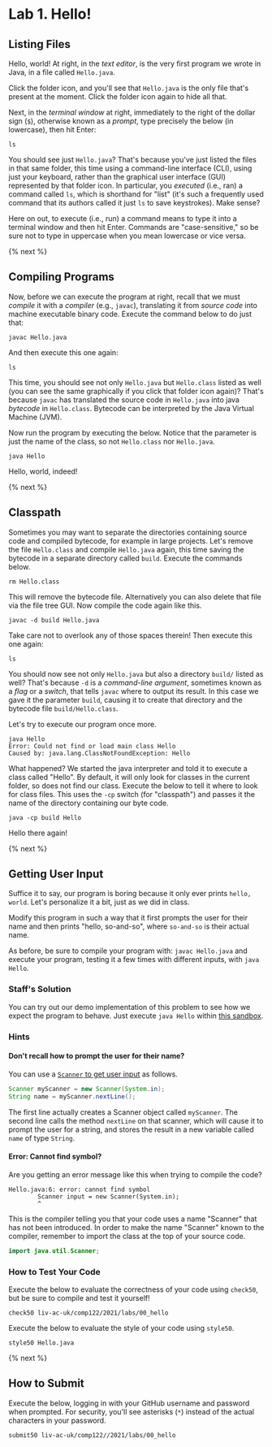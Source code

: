 # Lab 1. Hello!

## Listing Files

Hello, world! At right, in the *text editor*, is the very first program we wrote in Java, in a file called `Hello.java`.

Click the folder icon, and you'll see that `Hello.java` is the only file that's present at the moment. Click the folder icon again to hide all that.

Next, in the *terminal window* at right, immediately to the right of the dollar sign (`$`), otherwise known as a *prompt*, type precisely the below (in lowercase), then hit Enter:

```
ls
```

You should see just `Hello.java`? That's because you've just listed the files in that same folder, this time using a command-line interface (CLI), using just your keyboard, rather than the graphical user interface (GUI) represented by that folder icon. In particular, you *executed* (i.e., ran) a command called `ls`, which is shorthand for "list" (it's such a frequently used command that its authors called it just `ls` to save keystrokes). Make sense?

Here on out, to execute (i.e., run) a command means to type it into a terminal window and then hit Enter. Commands are "case-sensitive," so be sure not to type in uppercase when you mean lowercase or vice versa.

{% next %}

## Compiling Programs

Now, before we can execute the program at right, recall that we must *compile* it with a *compiler* (e.g., `javac`), translating it from *source code* into machine executable binary code.
Execute the command below to do just that:

```
javac Hello.java
```

And then execute this one again:

```
ls
```

This time, you should see not only `Hello.java` but `Hello.class` listed as well (you can see the same graphically if you click that folder icon again)? That's because `javac` has translated the source code in `Hello.java` into java *bytecode* in `Hello.class`.
Bytecode can be interpreted by the Java Virtual Machine (JVM).

Now run the program by executing the below. Notice that the parameter is just the name of the class, so not `Hello.class` nor `Hello.java`.

```
java Hello
```

Hello, world, indeed!

{% next %}


## Classpath

Sometimes you may want to separate the directories containing source code and compiled bytecode, for example in large projects.
Let's remove the file `Hello.class` and compile `Hello.java` again, this time saving the bytecode in a separate directory called `build`.
Execute the commands below.

```
rm Hello.class
```

This will remove the bytecode file. Alternatively you can also delete that file via the file tree GUI.
Now compile the code again like this.


```
javac -d build Hello.java
```

Take care not to overlook any of those spaces therein! Then execute this one again:

```
ls
```

You should now see not only `Hello.java` but also a directory `build/` listed as well? That's because `-d` is a *command-line argument*, sometimes known as a *flag* or a *switch*, that tells `javac` where to output its result. In this case we gave it the parameter `build`, causing it to create that directory and the bytecode file `build/Hello.class`.

Let's try to execute our program once more.

```
java Hello
Error: Could not find or load main class Hello
Caused by: java.lang.ClassNotFoundException: Hello
```

What happened? We started the java interpreter and told it to execute a class called "Hello".
By default, it will only look for classes in the current folder, so does not find our class.
Execute the below to tell it where to look for class files.
This uses the `-cp` switch (for "classpath") and passes it the name of the directory containing our byte code.

```
java -cp build Hello
```

Hello there again!

{% next %}


## Getting User Input

Suffice it to say, our program is boring because it only ever prints `hello, world`. Let's personalize it a bit, just as we did in class.

Modify this program in such a way that it first prompts the user for their name and then prints "hello, so-and-so", where `so-and-so` is their actual name.

As before, be sure to compile your program with:
`javac Hello.java`
and execute your program, testing it a few times with different inputs, with `java Hello`.

### Staff's Solution

You can try out our demo implementation of this problem to see how we expect the program to behave.
Just execute `java Hello` within
[this sandbox](https://bit.ly/3jYk0RQ).

### Hints

#### Don't recall how to prompt the user for their name?

You can use a [`Scanner` to get user input](https://www.w3schools.com/java/java_user_input.asp) as follows.

```java
Scanner myScanner = new Scanner(System.in);
String name = myScanner.nextLine();
```

The first line actually creates a Scanner object called `myScanner`.
The second line calls the method `nextLine` on that scanner, which will cause it to prompt the user for a string,
and stores the result in a new variable called `name` of type `String`.

#### Error: Cannot find symbol? 

Are you getting an error message like this when trying to compile the code?

```
Hello.java:6: error: cannot find symbol
        Scanner input = new Scanner(System.in);
        ^
```

This is the compiler telling you that your code uses a name "Scanner" that has not been introduced.
In order to make the name "Scanner" known to the compiler, remember to import the class at the top of your source code.

```java
import java.util.Scanner;
```


### How to Test Your Code

Execute the below to evaluate the correctness of your code using `check50`, but be sure to compile and test it yourself!

```
check50 liv-ac-uk/comp122/2021/labs/00_hello
```

Execute the below to evaluate the style of your code using `style50`.

```
style50 Hello.java
```

{% next %}

## How to Submit

Execute the below, logging in with your GitHub username and password when prompted. For security, you'll see asterisks (`*`) instead of the actual characters in your password.

```
submit50 liv-ac-uk/comp122//2021/labs/00_hello
```
